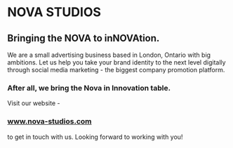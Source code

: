# NOVA STUDIOS
## Bringing the NOVA to inNOVAtion.
We are a small advertising business based in London, Ontario with big ambitions. Let us help you take your brand identity to the next level digitally through social media marketing - the  biggest company promotion platform.

### After all, we bring the Nova in Innovation table.

Visit our website -
### www.nova-studios.com
to get in touch with us. Looking forward to working with you!
